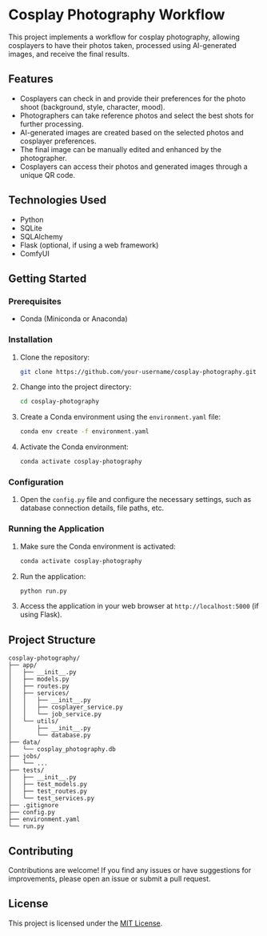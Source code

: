 # Cosplay Photography Workflow

This project implements a workflow for cosplay photography, allowing cosplayers to have their photos taken, processed using AI-generated images, and receive the final results.

## Features

- Cosplayers can check in and provide their preferences for the photo shoot (background, style, character, mood).
- Photographers can take reference photos and select the best shots for further processing.
- AI-generated images are created based on the selected photos and cosplayer preferences.
- The final image can be manually edited and enhanced by the photographer.
- Cosplayers can access their photos and generated images through a unique QR code.

## Technologies Used

- Python
- SQLite
- SQLAlchemy
- Flask (optional, if using a web framework)
- ComfyUI

## Getting Started

### Prerequisites

- Conda (Miniconda or Anaconda)

### Installation

1. Clone the repository:

   ```bash
   git clone https://github.com/your-username/cosplay-photography.git
   ```

2. Change into the project directory:

   ```bash
   cd cosplay-photography
   ```

3. Create a Conda environment using the `environment.yaml` file:

   ```bash
   conda env create -f environment.yaml
   ```

4. Activate the Conda environment:

   ```bash
   conda activate cosplay-photography
   ```

### Configuration

1. Open the `config.py` file and configure the necessary settings, such as database connection details, file paths, etc.

### Running the Application

1. Make sure the Conda environment is activated:

   ```bash
   conda activate cosplay-photography
   ```

2. Run the application:

   ```bash
   python run.py
   ```

3. Access the application in your web browser at `http://localhost:5000` (if using Flask).

## Project Structure

```
cosplay-photography/
├── app/
│   ├── __init__.py
│   ├── models.py
│   ├── routes.py
│   ├── services/
│   │   ├── __init__.py
│   │   ├── cosplayer_service.py
│   │   └── job_service.py
│   └── utils/
│       ├── __init__.py
│       └── database.py
├── data/
│   └── cosplay_photography.db
├── jobs/
│   └── ...
├── tests/
│   ├── __init__.py
│   ├── test_models.py
│   ├── test_routes.py
│   └── test_services.py
├── .gitignore
├── config.py
├── environment.yaml
└── run.py
```

## Contributing

Contributions are welcome! If you find any issues or have suggestions for improvements, please open an issue or submit a pull request.

## License

This project is licensed under the [MIT License](LICENSE).